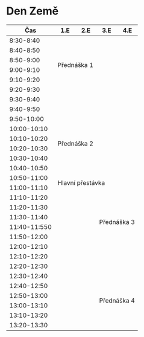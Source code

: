  # Den Země

<table>
<thead>
  <tr>
    <th>Čas</th>
    <th>1.E</th>
    <th>2.E</th>
    <th>3.E</th>
    <th>4.E</th>
  </tr>
</thead>
<tbody>
  <tr>
    <td>8:30-8:40</td>
    <td colspan="2" rowspan="6">Přednáška 1</td>
    <td></td>
    <td></td>
  </tr>
  <tr>
    <td>8:40-8:50</td>
    <td></td>
    <td></td>
  </tr>
  <tr>
    <td>8:50-9:00</td>
    <td></td>
    <td></td>
  </tr>
  <tr>
    <td>9:00-9:10</td>
    <td></td>
    <td></td>
  </tr>
  <tr>
    <td>9:10-9:20</td>
    <td></td>
    <td></td>
  </tr>
  <tr>
    <td>9:20-9:30</td>
    <td></td>
    <td></td>
  </tr>
  <tr>
    <td>9:30-9:40</td>
    <td></td>
    <td></td>
    <td></td>
    <td></td>
  </tr>
  <tr>
    <td>9:40-9:50</td>
    <td></td>
    <td></td>
    <td></td>
    <td></td>
  </tr>
  <tr>
    <td>9:50-10:00</td>
    <td colspan="2" rowspan="6">Přednáška 2</td>
    <td></td>
    <td></td>
  </tr>
  <tr>
    <td>10:00-10:10</td>
    <td></td>
    <td></td>
  </tr>
  <tr>
    <td>10:10-10:20</td>
    <td></td>
    <td></td>
  </tr>
  <tr>
    <td>10:20-10:30</td>
    <td></td>
    <td></td>
  </tr>
  <tr>
    <td>10:30-10:40</td>
    <td></td>
    <td></td>
  </tr>
  <tr>
    <td>10:40-10:50</td>
    <td></td>
    <td></td>
  </tr>
  <tr>
    <td>10:50-11:00</td>
    <td rowspan="2" colspan="4">Hlavní přestávka</td>
  </tr>
  <tr>
    <td>11:00-11:10</td>
  </tr>
  <tr>
    <td>11:10-11:20</td>
    <td></td>
    <td></td>
    <td colspan="2" rowspan="6">Přednáška 3</td>
  </tr>
  <tr>
    <td>11:20-11:30</td>
    <td></td>
    <td></td>
  </tr>
  <tr>
    <td>11:30-11:40</td>
    <td></td>
    <td></td>
  </tr>
  <tr>
    <td>11:40-11:550</td>
    <td></td>
    <td></td>
  </tr>
  <tr>
    <td>11:50-12:00</td>
    <td></td>
    <td></td>
  </tr>
  <tr>
    <td>12:00-12:10</td>
    <td></td>
    <td></td>
  </tr>
  <tr>
    <td>12:10-12:20</td>
    <td></td>
    <td></td>
    <td></td>
    <td></td>
  </tr>
  <tr>
    <td>12:20-12:30</td>
    <td></td>
    <td></td>
    <td></td>
    <td></td>
  </tr>
  <tr>
    <td>12:30-12:40</td>
    <td></td>
    <td></td>
    <td colspan="2" rowspan="6">Přednáška 4</td>
  </tr>
  <tr>
    <td>12:40-12:50</td>
    <td></td>
    <td></td>
  </tr>
  <tr>
    <td>12:50-13:00</td>
    <td></td>
    <td></td>
  </tr>
  <tr>
    <td>13:00-13:10</td>
    <td></td>
    <td></td>
  </tr>
  <tr>
    <td>13:10-13:20</td>
    <td></td>
    <td></td>
  </tr>
  <tr>
    <td>13:20-13:30</td>
    <td></td>
    <td></td>
  </tr>
</tbody>
</table>

<link href="https://unpkg.com/@primer/css@^20.2.4/dist/primer.css" rel="stylesheet" />
